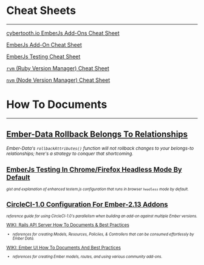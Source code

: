 # Cheat Sheets
----

[cybertooth.io EmberJs Add-Ons Cheat Sheet](ember-addons-cheat-sheet)

[EmberJs Add-On Cheat Sheet](emberjs-add-on-cheat-sheet)

[EmberJs Testing Cheat Sheet](emberjs-testing-cheat-sheet)

[`rvm` (Ruby Version Manager) Cheat Sheet](rvm-cheat-sheet)

[`nvm` (Node Version Manager) Cheat Sheet](nvm-cheat-sheet)

# How To Documents
----

[Ember-Data Rollback Belongs To Relationships](emberjs-rolling-back-belongs-to)
<small class="text-muted">
-
_Ember-Data's `rollbackAttributes()` function will not rollback changes
to your belongs-to relationships; here's a strategy to conquer that
shortcoming._

[EmberJs Testing In Chrome/Firefox Headless Mode By Default](emberjs-testem-headless)
<small class="text-muted">
-
_gist and explanation of enhanced testem.js configuration that runs
in browser `headless` mode by default._
</small>

[CircleCI-1.0 Configuration For Ember-2.13 Addons](circle-ci-1.0-emberjs-configuration)
<small class="text-muted">
-
_reference guide for using CircleCI-1.0's parallelism when building
an add-on against multiple Ember versions._
</small>

[WIKI: Rails API Server How To Documents & Best Practices](https://github.com/Perfect-Response/pr-api/wiki)
<small class="text-muted">
- _references for creating Models, Resources, Policiies, & Controllers
that can be consumed effortlessly by Ember Data._
</small>

[WIKI: Ember UI How To Documents And Best Practices](https://github.com/Perfect-Response/pr-ui/wiki)
<small class="text-muted">
- _references for creating Ember models, routes, and using various community
add-ons._
</small>
